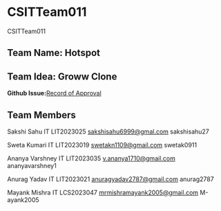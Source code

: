 # CSITTeam011
CSITTeam011

<h2>Team Name: Hotspot</h2>
<h2>Team Idea: Groww Clone</h2>

**Github Issue:**<a href=" https://github.com/IIITLucknowSWEngg/Assignment/issues/6">Record of Approval</a>

<h2>Team Members</h2>


Sakshi Sahu IT LIT2023025 <a href="mailto:sakshisahu6999@gmail.com">sakshisahu6999@gmal.com</a> sakshisahu27

Sweta Kumari IT LIT2023019 <a href="mailto:swetakn1109@gmail.com">swetakn1109@gmail.com</a>  swetak0911

Ananya Varshney IT LIT2023035 <a href="mailto:v.ananya1710@gmail.com">v.ananya1710@gmail.com</a>  ananyavarshney1

Anurag Yadav IT LIT2023021 <a href="mailto:anuragyadav2787@gmail.com">anuragyadav2787@gmail.com</a>  anurag2787

Mayank Mishra IT LCS2023047 <a href="mailto:anuragyadav2787@gmail.com">mrmishramayank2005@gmail.com</a>  M-ayank2005
